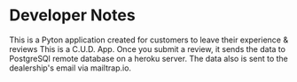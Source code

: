 # Developer Notes

This is a Pyton application created for customers to leave their experience & reviews
This is a C.U.D. App.
Once you submit a review, it sends the data to PostgreSQl remote database on a heroku server.
The data also is sent to the dealership's email via mailtrap.io.

